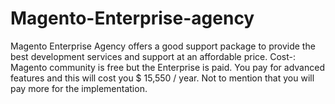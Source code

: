 # Magento-Enterprise-agency
Magento Enterprise Agency offers a good support package to provide the best development services and support at an affordable price.  Cost-: Magento community is free but the Enterprise is paid. You pay for advanced features and this will cost you $ 15,550 / year. Not to mention that you will pay more for the implementation.
